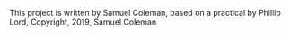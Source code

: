 This project is written by Samuel Coleman, based on a practical by Phillip Lord, Copyright, 2019, Samuel Coleman